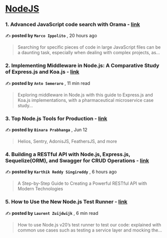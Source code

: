 
<h1><a href=https://medium.com/tag/nodejs/recommended target="_blank" rel="noopener noreferrer">NodeJS</a></h1>
<h3>1. Advanced JavaScript code search with Orama - <a href=https://medium.com/@marcoippolito54?source=tag_recommended_feed---------0-84----------nodejs----------2d584223_1478_4125_a68d_209c2766e4ed------- target="_blank" rel="noopener noreferrer">link</a></h3>

✍️ **posted by `Marco Ippolito`** <date> , 20 hours ago</date>

<blockquote>Searching for specific pieces of code in large JavaScript files can be a daunting task, especially when dealing with complex projects, as…</blockquote>

<h3>2. Implementing Middleware in Node.js: A Comparative Study of Express.js and Koa.js - <a href=https://medium.com/@antonellosemeraro?source=tag_recommended_feed---------1-107----------nodejs----------2d584223_1478_4125_a68d_209c2766e4ed------- target="_blank" rel="noopener noreferrer">link</a></h3>

✍️ **posted by `Anto Semeraro`** <date> , 11 min read</date>

<blockquote>Exploring middleware in Node.js with this guide to Express.js and Koa.js implementations, with a pharmaceutical microservice case study…</blockquote>

<h3>3. Top Node.js Tools for Production - <a href=https://medium.com/@binaraprabhanga?source=tag_recommended_feed---------2-85----------nodejs----------2d584223_1478_4125_a68d_209c2766e4ed------- target="_blank" rel="noopener noreferrer">link</a></h3>

✍️ **posted by `Binara Prabhanga`** <date> , Jun 12</date>

<blockquote>Helios, Sentry, AdonisJS, FeathersJS, and more</blockquote>

<h3>4. Building a RESTful API with Node.js, Express.js, Sequelize(ORM), and Swagger for CRUD Operations - <a href=https://medium.com/@karthik.skreddy24?source=tag_recommended_feed---------3-84----------nodejs----------2d584223_1478_4125_a68d_209c2766e4ed------- target="_blank" rel="noopener noreferrer">link</a></h3>

✍️ **posted by `Karthik Reddy Singireddy`** <date> , 6 hours ago</date>

<blockquote>A Step-by-Step Guide to Creating a Powerful RESTful API with Modern Technologies</blockquote>

<h3>5. How to Use the New Node.js Test Runner - <a href=https://medium.com/@laurent.zuijdwijk?source=tag_recommended_feed---------4-107----------nodejs----------2d584223_1478_4125_a68d_209c2766e4ed------- target="_blank" rel="noopener noreferrer">link</a></h3>

✍️ **posted by `Laurent Zuijdwijk`** <date> , 6 min read</date>

<blockquote>How to use Node.js v20’s test runner to test our code: explained with common use cases such as testing a service layer and mocking the…</blockquote>

